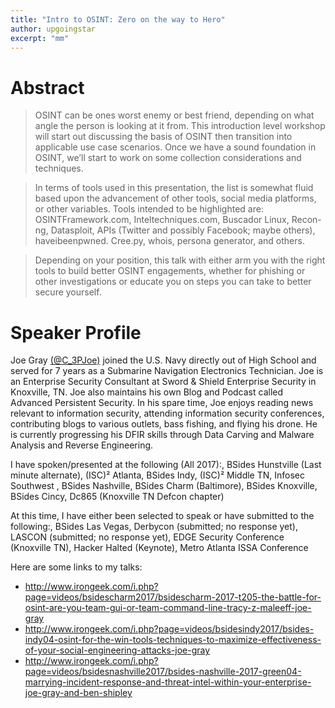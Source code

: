 ```yaml
---
title: "Intro to OSINT: Zero on the way to Hero"
author: upgoingstar
excerpt: "mm"
---
```

# Abstract

> OSINT can be ones worst enemy or best friend, depending on what angle the person is looking at it from. This introduction level workshop will start out discussing the basis of OSINT then transition into applicable use case scenarios. Once we have a sound foundation in OSINT, we’ll start to work on some collection considerations and techniques. 

> In terms of tools used in this presentation, the list is somewhat fluid based upon the advancement of other tools, social media platforms, or other variables. Tools intended to be highlighted are: OSINTFramework.com, Inteltechniques.com, Buscador Linux, Recon-ng, Datasploit, APIs (Twitter and possibly Facebook; maybe others), haveibeenpwned. Cree.py, whois, persona generator, and others.

> Depending on your position, this talk with either arm you with the right tools to build better OSINT engagements, whether for phishing or other investigations or educate you on steps you can take to better secure yourself.




# Speaker Profile

Joe Gray [(@C_3PJoe)](https://twitter.com/C_3PJoe) joined the U.S. Navy directly out of High School and served for 7 years as a Submarine Navigation Electronics Technician. Joe is an Enterprise Security Consultant at Sword & Shield Enterprise Security in Knoxville, TN. Joe also maintains his own Blog and Podcast called Advanced Persistent Security. In his spare time, Joe enjoys reading news relevant to information security, attending information security conferences, contributing blogs to various outlets, bass fishing, and flying his drone. He is currently progressing his DFIR skills through Data Carving and Malware Analysis and Reverse Engineering.

I have spoken/presented at the following (All 2017):, BSides Hunstville (Last minute alternate), (ISC)² Atlanta, BSides Indy, (ISC)² Middle TN, Infosec Southwest , BSides Nashville, BSides Charm (Baltimore), BSides Knoxville, BSides Cincy, Dc865 (Knoxville TN Defcon chapter)

At this time, I have either been selected to speak or have submitted to the following:, BSides Las Vegas, Derbycon (submitted; no response yet), LASCON (submitted; no response yet), EDGE Security Conference (Knoxville TN), Hacker Halted (Keynote), Metro Atlanta ISSA Conference

Here are some links to my talks:
- http://www.irongeek.com/i.php?page=videos/bsidescharm2017/bsidescharm-2017-t205-the-battle-for-osint-are-you-team-gui-or-team-command-line-tracy-z-maleeff-joe-gray
- http://www.irongeek.com/i.php?page=videos/bsidesindy2017/bsides-indy04-osint-for-the-win-tools-techniques-to-maximize-effectiveness-of-your-social-engineering-attacks-joe-gray
- http://www.irongeek.com/i.php?page=videos/bsidesnashville2017/bsides-nashville-2017-green04-marrying-incident-response-and-threat-intel-within-your-enterprise-joe-gray-and-ben-shipley
